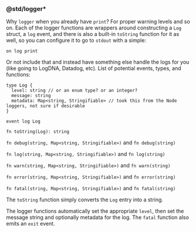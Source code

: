 ### @std/logger*

Why `logger` when you already have `print`? For proper warning levels and so on. Each of the logger functions are wrappers around constructing a `Log` struct, a `log` event, and there is also a built-in `toString` function for it as well, so you can configure it to go to `stdout` with a simple:

```
on log print
```

Or not include that and instead have something else handle the logs for you (like going to LogDNA, Datadog, etc). List of potential events, types, and functions:

```
type Log {
  level: string // or an enum type? or an integer?
  message: string
  metadata: Map<string, Stringifiable> // took this from the Node loggers, not sure if desirable
}
```

`event log Log`

`fn toString(Log): string`

`fn debug(string, Map<string, Stringifiable>)` and `fn debug(string)`

`fn log(string, Map<string, Stringifiable>)` and `fn log(string)`

`fn warn(string, Map<string, Stringifiable>)` and `fn warn(string)`

`fn error(string, Map<string, Stringifiable>)` and `fn error(string)`

`fn fatal(string, Map<string, Stringifiable>)` and `fn fatal(string)`

The `toString` function simply converts the `Log` entry into a string. 

The logger functions automatically set the appropriate `level`, then set the message string and optionally metadata for the log. The `fatal` function also emits an `exit` event.

